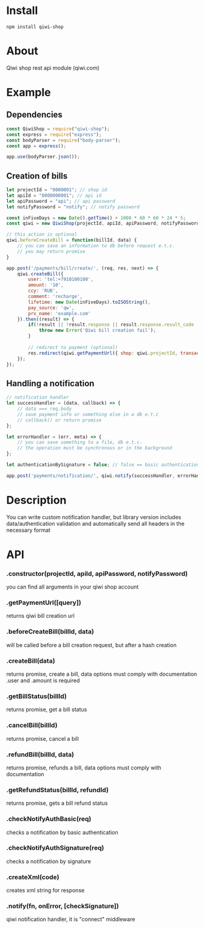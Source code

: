 # Install  
`npm install qiwi-shop`  

# About  
Qiwi shop rest api module (qiwi.com)  

# Example  
## Dependencies

```js
const QiwiShop = require("qiwi-shop");
const express = require("express");
const bodyParser = require("body-parser");
const app = express();

app.use(bodyParser.json());
```

## Creation of bills

```js
let projectId = "0000001"; // shop id
let apiId = "0000000001"; // api id
let apiPassword = "api"; // api password
let notifyPassword = "notify"; // notify password

const inFiveDays = new Date().getTime() + 1000 * 60 * 60 * 24 * 5;
const qiwi = new QiwiShop(projectId, apiId, apiPassword, notifyPassword);

// this action is optional
qiwi.beforeCreateBill = function(billId, data) {
    // you can save an information to db before request e.t.c.
    // you may return promise
}

app.post('/payments/bill/create/', (req, res, next) => {    
    qiwi.createBill({
        user: 'tel:+7910100100',
        amount: '10',
        ccy: 'RUB', 
        comment: 'recharge',
        lifetime: new Date(inFiveDays).toISOString(),
        pay_source: 'qw',
        prv_name: 'example.com' 
    }).then((result) => {
        if(!result || !result.response || result.response.result_code != 0) {
            throw new Error('Qiwi bill creation fail');
        }
        
        // redirect to payment (optional)
        res.redirect(qiwi.getPaymentUrl({ shop: qiwi.projectId, transaction: result.response.bill.bill_id }));
    });
});
```

## Handling a notification

```js
// notification handler 
let successHandler = (data, callback) => {
    // data === req.body    
    // save payment info or something else in a db e.t.c    
    // callback() or return promise
};

let errorHandler = (err, meta) => {
    // you can save something to a file, db e.t.c.
    // the operation must be synchronous or in the background 
};

let authenticationBySignature = false; // false == basic authentication

app.post('payments/notification/', qiwi.notify(successHandler, errorHandler, authenticationBySignature));

```

# Description  
You can write custom notification handler, but library version includes data/authentication validation and automatically send all headers in the necessary format

# API  
### .constructor(projectId, apiId, apiPassword, notifyPassword)  
you can find all arguments in your qiwi shop account  

### .getPaymentUrl([query])  
returns qiwi bill creation url

### .beforeCreateBill(billId, data)  
will be called before a bill creation request, but after a hash creation

### .createBill(data)  
returns promise, create a bill, data options must comply with documentation  
.user and .amount is required

### .getBillStatus(billId)  
returns promise, get a bill status

### .cancelBill(billId)  
returns promise, cancel a bill

### .refundBill(billId, data)  
returns promise, refunds a bill,  data options must comply with documentation

### .getRefundStatus(billId, refundId)  
returns promise, gets a bill refund status

### .checkNotifyAuthBasic(req)  
checks a notification by basic authentication

### .checkNotifyAuthSignature(req)  
checks a notification by signature

### .createXml(code)  
creates xml string for response

### .notify(fn, onError, [checkSignature])  
qiwi notification handler, it is "connect" middleware



